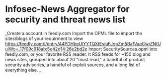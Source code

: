 # Infosec-News Aggregator for security and threat news list 
_Create a account in feedly.com
Import the OPML file to import the sites/blogs of your requirment to view
https://feedly.com/i/entry/44PDHbeUlYYTQXtEviuFJopZm5BafVaeCwrZNtUulWo=_17f09c918ab:5e42d14:26e2bd2e
Import SecuritySources.opml into feedly.com, or your favorite RSS reader. 
It RSS feeds for ~150 blog and news sites, grouped into about 20 "must read," a handful of product security advisories, a handful of exploit sources, and a long list of everything else.
_
